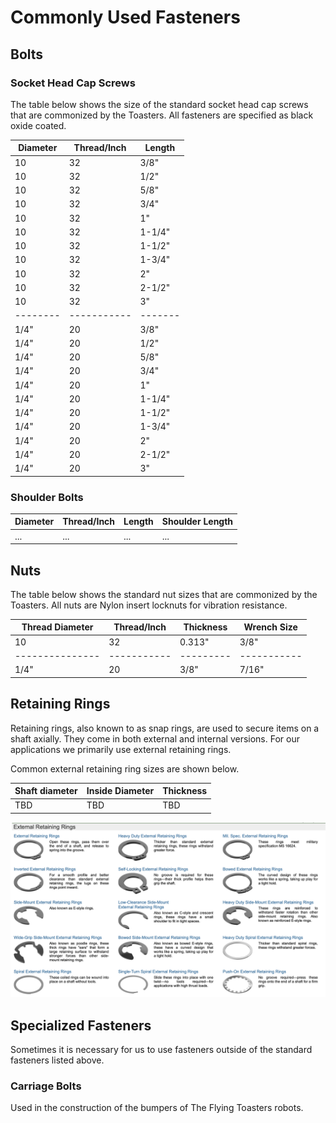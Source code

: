# Commonly Used Fasteners

## Bolts

### Socket Head Cap Screws

The table below shows the size of the standard socket head cap screws that are commonized by the Toasters. All fasteners are specified as black oxide coated.

| Diameter | Thread/Inch | Length  |
| -------- | ----------- | ------- |
| 10       | 32          | 3/8"    |
| 10       | 32          | 1/2"    |
| 10       | 32          | 5/8"    |
| 10       | 32          | 3/4"    |
| 10       | 32          | 1"      |
| 10       | 32          | 1-1/4"  |
| 10       | 32          | 1-1/2"  |
| 10       | 32          | 1-3/4"  |
| 10       | 32          | 2"      |
| 10       | 32          | 2-1/2"  |
| 10       | 32          | 3"      |
| -------- | ----------- | ------- |
| 1/4"     | 20          | 3/8"    |
| 1/4"     | 20          | 1/2"    |
| 1/4"     | 20          | 5/8"    |
| 1/4"     | 20          | 3/4"    |
| 1/4"     | 20          | 1"      |
| 1/4"     | 20          | 1-1/4"  |
| 1/4"     | 20          | 1-1/2"  |
| 1/4"     | 20          | 1-3/4"  |
| 1/4"     | 20          | 2"      |
| 1/4"     | 20          | 2-1/2"  |
| 1/4"     | 20          | 3"      |

### Shoulder Bolts

| Diameter | Thread/Inch | Length  | Shoulder Length |
| -------- | ----------- | ------- | --------------- |
| ...      | ...         | ...     | ...             |

## Nuts

The table below shows the standard nut sizes that are commonized by the Toasters. All nuts are Nylon insert locknuts for vibration resistance.

| Thread Diameter | Thread/Inch | Thickness | Wrench Size |
| --------------- | ----------- | --------- | ----------- |
| 10              | 32          | 0.313"    | 3/8"        |
| --------------- | ----------- | --------- | ----------- |
| 1/4"            | 20          | 3/8"      | 7/16"       |

## Retaining Rings

Retaining rings, also known to as snap rings, are used to secure items on a shaft axially. They come in both external and internal versions. For our applications we primarily use external retaining rings.

Common external retaining ring sizes are shown below.

| Shaft diameter | Inside Diameter | Thickness  |
| -------------- | --------------- | ---------- |
| TBD            | TBD             | TBD        |

![alt text](Media/External_Retaining_Rings.png)

## Specialized Fasteners

Sometimes it is necessary for us to use fasteners outside of the standard fasteners listed above.

### Carriage Bolts

Used in the construction of the bumpers of The Flying Toasters robots.
